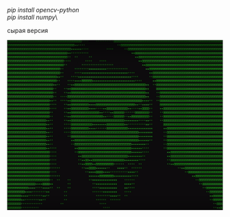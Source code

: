 *pip install opencv-python*\
*pip install numpy*\

сырая версия

![sample.jpg](https://github.com/FD70/matrix_vision/blob/main/sample.jpg)